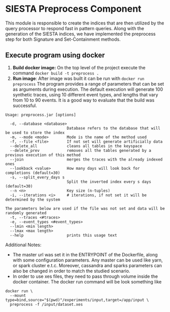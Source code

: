 # SIESTA Preprocess Component
This module is responsible to create the indices that are then utilized by the query processor
to respond fast in pattern queries. Along with the generation of the SIESTA indices, we have implemented
the preprocess step for both Signature and Set-Containment methods.

## Execute program using docker
1. **Build docker image:** On the top level of the project execute the command ```docker build -t preprocess .```
2. **Run image**: After image was built it can be run with ```docker run preprocess```
The program provides a range of parameters that can be set as arguments during execution. 
The default execution will generate 100 synthetic traces, using 10 different event types, and lengths that vary from 10 to 90 events.
It is a good way to evaluate that the build was successful.

```
Usage: preprocess.jar [options]

  -d, --database <database>
                           Database refers to the database that will be used to store the index
  -m, --mode <mode>        Mode is the name of the method used
  -f, --file <file>        If not set will generate artificially data
  --delete_all             cleans all tables in the keyspace
  --delete_prev            removes all the tables generated by a previous execution of this method
  --join                   merges the traces with the already indexed ones
  --lookback <value>       How many days will look back for completions (default=30)
  -s, --split_every_days s
                           Split the inverted index every s days (default=30)
  --n <n>                  Key size (n-tuples)
  -i, --iterations <i>     # iterations, if not set it will be determined by the system

The parameters below are used if the file was not set and data will be randomly generated
  -t, --traces <#traces>
  -e, --event_types <#event_types>
  --lmin <min length>
  --lmax <max length>
  --help                   prints this usage text
```
Additional Notes:
* The master url was set it in the ENTRYPOINT of the Dockerfile, along with some configuration parameters.
Any master can be used like yarn, or spark cluster e.t.c. Moreover, cassandra and sparks parameters can also
be changed in order to match the studied scenario.
* In order to use xes files, they need to pass through volume inside the docker container.
The docker run command will be look something like 
```
docker run \
  --mount type=bind,source="$(pwd)"/experiments/input,target=/app/input \
  preprocess -f /input/dataset.xes
```